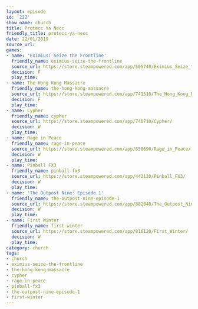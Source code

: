 ```yaml
---
layout: episode
id: '222'
show_name: church
title: Protecc Ya Necc
friendly_title: protecc-ya-necc
date: 22/01/2019
source_url: 
games:
- name: 'Eximius: Seize the Frontline'
  friendly_name: eximius-seize-the-frontline
  source_url: https://store.steampowered.com/app/505740/Eximius_Seize_the_Frontline/
  decision: F
  play_time: 
- name: The Hong Kong Massacre
  friendly_name: the-hong-kong-massacre
  source_url: https://store.steampowered.com/app/741510/The_Hong_Kong_Massacre/
  decision: F
  play_time: 
- name: Cypher
  friendly_name: cypher
  source_url: https://store.steampowered.com/app/746710/Cypher/
  decision: W
  play_time: 
- name: Rage in Peace
  friendly_name: rage-in-peace
  source_url: https://store.steampowered.com/app/658690/Rage_in_Peace/
  decision: W
  play_time: 
- name: Pinball FX3
  friendly_name: pinball-fx3
  source_url: https://store.steampowered.com/app/442120/Pinball_FX3/
  decision: W
  play_time: 
- name: 'The Outpost Nine: Episode 1'
  friendly_name: the-outpost-nine-episode-1
  source_url: https://store.steampowered.com/app/882040/The_Outpost_Nine_Episode_1/
  decision: W
  play_time: 
- name: First Winter
  friendly_name: first-winter
  source_url: https://store.steampowered.com/app/816120/First_Winter/
  decision: W
  play_time: 
category: church
tags:
- church
- eximius-seize-the-frontline
- the-hong-kong-massacre
- cypher
- rage-in-peace
- pinball-fx3
- the-outpost-nine-episode-1
- first-winter
---
```

